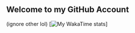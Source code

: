 
## Welcome to my GitHub Account  
(ignore other lol)
[![My WakaTime stats](https://github-readme-stats.vercel.app/api/wakatime?username=DanielMc76)]
<!---
Hi, I'm Guessing You Came Here By Accident?
--->
